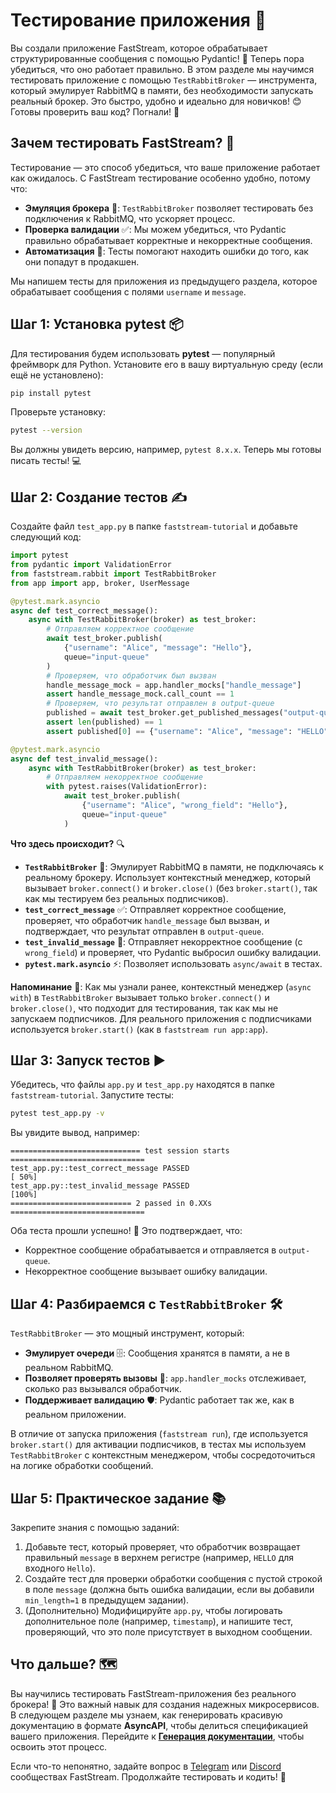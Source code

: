 # Тестирование приложения 🧪

Вы создали приложение FastStream, которое обрабатывает структурированные сообщения с помощью Pydantic! 🎉 Теперь пора убедиться, что оно работает правильно. В этом разделе мы научимся тестировать приложение с помощью `TestRabbitBroker` — инструмента, который эмулирует RabbitMQ в памяти, без необходимости запускать реальный брокер. Это быстро, удобно и идеально для новичков! 😊 Готовы проверить ваш код? Погнали! 🚀

## Зачем тестировать FastStream? 🤔

Тестирование — это способ убедиться, что ваше приложение работает как ожидалось. С FastStream тестирование особенно удобно, потому что:

- **Эмуляция брокера** 🔄: `TestRabbitBroker` позволяет тестировать без подключения к RabbitMQ, что ускоряет процесс.
- **Проверка валидации** ✅: Мы можем убедиться, что Pydantic правильно обрабатывает корректные и некорректные сообщения.
- **Автоматизация** 🤖: Тесты помогают находить ошибки до того, как они попадут в продакшен.

Мы напишем тесты для приложения из предыдущего раздела, которое обрабатывает сообщения с полями `username` и `message`.

## Шаг 1: Установка pytest 📦

Для тестирования будем использовать **pytest** — популярный фреймворк для Python. Установите его в вашу виртуальную среду (если ещё не установлено):

```bash
pip install pytest
```

Проверьте установку:

```bash
pytest --version
```

Вы должны увидеть версию, например, `pytest 8.x.x`. Теперь мы готовы писать тесты! 💻

## Шаг 2: Создание тестов ✍️

Создайте файл `test_app.py` в папке `faststream-tutorial` и добавьте следующий код:

```python
import pytest
from pydantic import ValidationError
from faststream.rabbit import TestRabbitBroker
from app import app, broker, UserMessage

@pytest.mark.asyncio
async def test_correct_message():
    async with TestRabbitBroker(broker) as test_broker:
        # Отправляем корректное сообщение
        await test_broker.publish(
            {"username": "Alice", "message": "Hello"},
            queue="input-queue"
        )
        # Проверяем, что обработчик был вызван
        handle_message_mock = app.handler_mocks["handle_message"]
        assert handle_message_mock.call_count == 1
        # Проверяем, что результат отправлен в output-queue
        published = await test_broker.get_published_messages("output-queue")
        assert len(published) == 1
        assert published[0] == {"username": "Alice", "message": "HELLO"}

@pytest.mark.asyncio
async def test_invalid_message():
    async with TestRabbitBroker(broker) as test_broker:
        # Отправляем некорректное сообщение
        with pytest.raises(ValidationError):
            await test_broker.publish(
                {"username": "Alice", "wrong_field": "Hello"},
                queue="input-queue"
            )
```

**Что здесь происходит?** 🔍

- **`TestRabbitBroker`** 🔄: Эмулирует RabbitMQ в памяти, не подключаясь к реальному брокеру. Использует контекстный менеджер, который вызывает `broker.connect()` и `broker.close()` (без `broker.start()`, так как мы тестируем без реальных подписчиков).
- **`test_correct_message`** ✅: Отправляет корректное сообщение, проверяет, что обработчик `handle_message` был вызван, и подтверждает, что результат отправлен в `output-queue`.
- **`test_invalid_message`** 🚫: Отправляет некорректное сообщение (с `wrong_field`) и проверяет, что Pydantic выбросил ошибку валидации.
- **`pytest.mark.asyncio`** ⚡: Позволяет использовать `async/await` в тестах.

**Напоминание** 📝: Как мы узнали ранее, контекстный менеджер (`async with`) в `TestRabbitBroker` вызывает только `broker.connect()` и `broker.close()`, что подходит для тестирования, так как мы не запускаем подписчиков. Для реального приложения с подписчиками используется `broker.start()` (как в `faststream run app:app`).

## Шаг 3: Запуск тестов ▶️

Убедитесь, что файлы `app.py` и `test_app.py` находятся в папке `faststream-tutorial`. Запустите тесты:

```bash
pytest test_app.py -v
```

Вы увидите вывод, например:

```
============================= test session starts ==============================
test_app.py::test_correct_message PASSED                                 [ 50%]
test_app.py::test_invalid_message PASSED                                [100%]
=========================== 2 passed in 0.XXs ==============================
```

Оба теста прошли успешно! 🎉 Это подтверждает, что:

- Корректное сообщение обрабатывается и отправляется в `output-queue`.
- Некорректное сообщение вызывает ошибку валидации.

## Шаг 4: Разбираемся с `TestRabbitBroker` 🛠️

`TestRabbitBroker` — это мощный инструмент, который:

- **Эмулирует очереди** 🗄️: Сообщения хранятся в памяти, а не в реальном RabbitMQ.
- **Позволяет проверять вызовы** 🔎: `app.handler_mocks` отслеживает, сколько раз вызывался обработчик.
- **Поддерживает валидацию** 🛡️: Pydantic работает так же, как в реальном приложении.

В отличие от запуска приложения (`faststream run`), где используется `broker.start()` для активации подписчиков, в тестах мы используем `TestRabbitBroker` с контекстным менеджером, чтобы сосредоточиться на логике обработки сообщений.

## Шаг 5: Практическое задание 📚

Закрепите знания с помощью заданий:

1. Добавьте тест, который проверяет, что обработчик возвращает правильный `message` в верхнем регистре (например, `HELLO` для входного `Hello`).
2. Создайте тест для проверки обработки сообщения с пустой строкой в поле `message` (должна быть ошибка валидации, если вы добавили `min_length=1` в предыдущем задании).
3. (Дополнительно) Модифицируйте `app.py`, чтобы логировать дополнительное поле (например, `timestamp`), и напишите тест, проверяющий, что это поле присутствует в выходном сообщении.

## Что дальше? 🗺️

Вы научились тестировать FastStream-приложения без реального брокера! 🎉 Это важный навык для создания надежных микросервисов. В следующем разделе мы узнаем, как генерировать красивую документацию в формате **AsyncAPI**, чтобы делиться спецификацией вашего приложения. Перейдите к [**Генерация документации**](./documentation.md), чтобы освоить этот процесс.

Если что-то непонятно, задайте вопрос в [Telegram](https://t.me/python_faststream) или [Discord](https://discord.gg/qFm6aSqq59) сообществах FastStream. Продолжайте тестировать и кодить! 🚀
